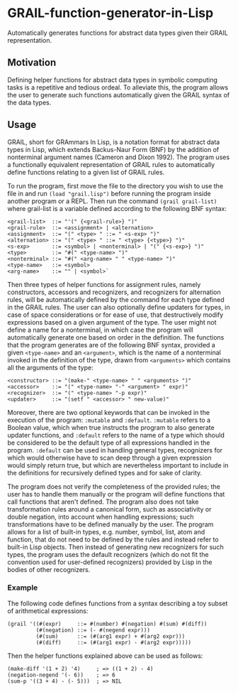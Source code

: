 # GRAIL-function-generator-in-Lisp
Automatically generates functions for abstract data types given their GRAIL representation.



## Motivation

Defining helper functions for abstract data types in symbolic computing tasks is a repetitive and tedious ordeal. To alleviate this, the program allows the user to generate such functions automatically given the GRAIL syntax of the data types.



## Usage

GRAIL, short for GRAmmars In Lisp, is a notation format for abstract data types in Lisp, which extends Backus-Naur Form (BNF) by the addition of nonterminal argument names (Cameron and Dixon 1992). The program uses a functionally equivalent representation of GRAIL rules to automatically define functions relating to a given list of GRAIL rules.

To run the program, first move the file to the directory you wish to use the file in and run `(load "grail.lisp")` before running the program inside another program or a REPL. Then run the command `(grail grail-list)` where grail-list is a variable defined according to the following BNF syntax:

```
<grail-list>  ::= "'(" {<grail-rule>} ")"
<grail-rule>  ::= <assignment> | <alternation>
<assignment>  ::= "(" <type> " ::= " <s-exp> ")"
<alternation> ::= "(" <type> " ::= " <type> {<type>} ")"
<s-exp>       ::= <symbol> | <nonterminal> | "(" {<s-exp>} ")"
<type>        ::= "#(" <type-name> ")"
<nonterminal> ::= "#(" <arg-name> " " <type-name> ")"
<type-name>   ::= <symbol>
<arg-name>    ::= "" | <symbol>`
```

Then three types of helper functions for assignment rules, namely constructors, accessors and recognizers, and recognizers for alternation rules, will be automatically defined by the command for each type defined in the GRAIL rules. The user can also optionally define updaters for types, in case of space considerations or for ease of use, that destructively modify expressions based on a given argument of the type. The user might not define a name for a nonterminal, in which case the program will automatically generate one based on order in the definition. The functions that the program generates are of the following BNF syntax, provided a given `<type-name>` and an `<argument>`, which is the name of a nonterminal invoked in the definition of the type, drawn from `<arguments>` which contains all the arguments of the type:
```
<constructor> ::= "(make-" <type-name> " " <arguments> ")"
<accessor>    ::= "(" <type-name> "-" <argument> " expr)"
<recognizer>  ::= "(" <type-name> "-p expr)"
<updater>     ::= "(setf " <accessor> " new-value)"
```

Moreover, there are two optional keywords that can be invoked in the execution of the program: `:mutable` and `:default`. `:mutable` refers to a Boolean value, which when true instructs the program to also generate updater functions, and `:default` refers to the name of a type which should be considered to be the default type of all expressions handled in the program. `:default` can be used in handling general types, recognizers for which would otherwise have to scan deep through a given expression would simply return true, but which are nevertheless important to include in the definitions for recursively defined types and for sake of clarity.

The program does not verify the completeness of the provided rules; the user has to handle them manually or the program will define functions that call functions that aren't defined. The program also does not take transformation rules around a canonical form, such as associativity or double negation, into account when handling expressions; such transformations have to be defined manually by the user. The program allows for a list of built-in types, e.g. number, symbol, list, atom and function, that do not need to be defined by the rules and instead refer to built-in Lisp objects. Then instead of generating new recognizers for such types, the program uses the default recognizers (which do not fit the convention used for user-defined recognizers) provided by Lisp in the bodies of other recognizers. 

### Example

The following code defines functions from a syntax describing a toy subset of arithmetical expressions:
```
(grail '((#(expr)     ::= #(number) #(negation) #(sum) #(diff))
         (#(negation) ::= (- #(negend expr)))
         (#(sum)      ::= (#(arg1 expr) + #(arg2 expr)))
         (#(diff)     ::= (#(arg1 expr) - #(arg2 expr)))))
```
Then the helper functions explained above can be used as follows:
```
(make-diff '(1 + 2) '4)     ; => ((1 + 2) - 4)
(negation-negend '(- 6))    ; => 6
(sum-p '((3 + 4) - (- 5)))  ; => NIL
```
